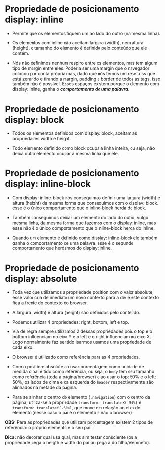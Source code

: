 # Propriedade de posicionamento display: inline

- Permite que os elementos fiquem um ao lado do outro (na mesma linha).

- Os elementos com inline não aceitam largura (width), nem altura (height), o tamanho do elemento é definido pelo conteúdo que ele contém.

- Nós não definimos nenhum respiro entre os elementos, mas tem algum tipo de margin entre eles. Poderia ser uma margin que o navegador colocou por conta própria mas, dado que nós temos um reset.css que está zerando e tirando a margin, padding e border de todos as tags, isso também não é possível. Esses espaços existem porque o elemento com display: inline, ganha o ***comportamento de uma palavra***.

# Propriedade de posicionamento display: block

- Todos os elementos definidos com display: block, aceitam as propriedades width e height.

- Todo elemento definido como block ocupa a linha inteira, ou seja, não deixa outro elemento ocupar a mesma linha que ele.

# Propriedade de posicionamento display: inline-block

- Com display: inline-block nós conseguimos definir uma largura (width) e altura (height) da mesma forma que conseguimos com o display: block, esse é o único comportamento que o inline-block herda do block.

- Também conseguimos deixar um elemento do lado do outro, vulgo mesma linha, da mesma forma que fazemos com o display: inline, mas esse não é o único comportamento que o inline-block herda do inline.

- Quando um elemento é definido como display: inline-block ele também ganha o comportamento de uma palavra, esse é o segundo comportamento que herdamos do display: inline.

#  Propriedade de posicionamento display: absolute

- Toda vez que utilizamos a propriedade position com o valor absolute, esse valor cria de imediato um novo contexto para a div e este contexto fica a frente do contexto do browser.

- A largura (width) e altura (height) são definidos pelo conteúdo.

- Podemos utilizar 4 propriedades: right, bottom, left e top.

- Via de regra sempre utilizamos 2 dessas propriedades pois o top e o bottom influenciam no eixo Y e o left e o right influenciam no eixo X. Logo normalmente faz sentido isarmos usamos uma propriedade de cada eixo.

- O browser é utilizado como referência para as 4 propriedades.

- Com o position: absolute ao usar porcentagem como unidade de medida o pai é tido como referência, ou seja,  o `body` tem seu tamanho como referência (toda a página/browser) e ao usar o top: 50% e o left: 50%, os lados de cima e da esquerda do `header` respectivamente  são alinhados na metade da página.

- Para se alinhar o centro do elemento (`.navigation`) com o centro da página, utiliza-se a propriedade `transform: translateX(-50%)` e `transform: translateY(-50%)`, que move em relação ao eixo do elemento (nesse caso o pai é o elemento e não o browser).

**OBS:** Para as propriedades que utilizam porcentagem existem 2 tipos de referência: o próprio elemento e o seu pai. 

**Dica:** não decorar qual usa qual, mas sim testar consciente (ou a propriedade pega o heigth e width do pai ou pega a do filho/elemneto).
